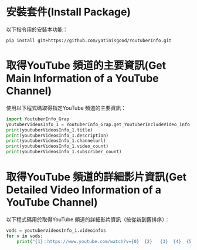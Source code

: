 # 安裝套件(Install Package)
以下指令用於安裝本功能：
```
pip install git+https://github.com/yatinisgood/YoutuberInfo.git
```

# 取得YouTube 頻道的主要資訊(Get Main Information of a YouTube Channel)
使用以下程式碼取得指定YouTube 頻道的主要資訊：
```python
import YoutuberInfo_Grap
youtuberVideosInfo_1 = YoutuberInfo_Grap.get_YoutuberIncludeVideo_info("https://www.youtube.com/@2UncleTsaiPoPo/videos")
print(youtuberVideosInfo_1.title)
print(youtuberVideosInfo_1.description)
print(youtuberVideosInfo_1.channelurl)
print(youtuberVideosInfo_1.video_count)
print(youtuberVideosInfo_1.subscriber_count)
```

# 取得YouTube 頻道的詳細影片資訊(Get Detailed Video Information of a YouTube Channel)
以下程式碼用於取得YouTube 頻道的詳細影片資訊（按從新到舊排序）：
```python
vods = youtuberVideosInfo_1.videoinfos
for v in vods:
    print("{1}：https://www.youtube.com/watch?v={0}  {2}   {3}  {4}  {5}  {6}".format(v.videoid,v.title,v.description,v.viewcounts,v.length,v.publishedTime,v.category))
```
